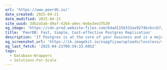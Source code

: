 ```yaml
---
url: 'https://www.peerdb.io/'
date_created: 2025-04-21
date_modified: 2025-04-21
site_uuid: 3db2a5ab-d9af-4264-a6ec-6ebe3ee3fb39
og_image: 'https://cdn.prod.website-files.com/64ad1156332ae9274bcbccb7/65ef201f3b9daa8f29bb2783_Profile%20picture.jpg'
title: 'PeerDB: Fast, Simple, Cost-effective Postgres Replication'
description: 'If Postgres is at the core of your business and is a major source of data, PeerDB provides a fast, simple and cost-effective way to replicate data from Postgres to Data Warehouses, Queues and Storage.'
og_screenshot_url: 'https://ik.imagekit.io/xvpgfijuw/uploads/lossless/screenshots/20250529_PeerDB_og_screenshot.jpeg'
og_last_fetch: '2025-04-21T00:59:33.605Z'
tags:
  - Database-Wrappers
  - Solutions-For-Scale
---
```


